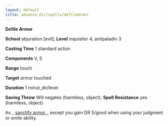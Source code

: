 ```yaml
---
layout: default
title: advance_dir/spells/defileArmor
---
```

 **Defile Armor**

**School** abjuration [evil]; **Level** inquisitor 4, antipaladin 3

**Casting Time** 1 standard action

**Components** V, S

**Range** touch

**Target** armor touched

**Duration** 1 minut_dir/level

**Saving Throw** Will negates (harmless, object); **Spell Resistance** yes (harmless, object)

As _ [sanctify armor](sanctifyArmor#_sanctify-armor)_, except you gain DR 5/good when using your judgment or smite ability.


